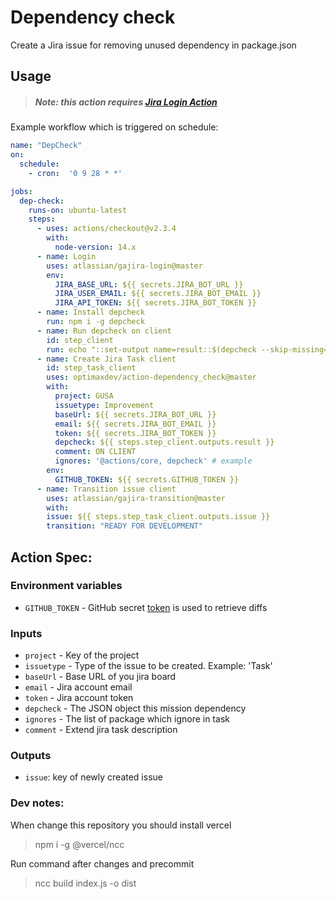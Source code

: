 # Dependency check
Create a Jira issue for removing unused dependency in package.json

## Usage
> ##### Note: this action requires [Jira Login Action](https://github.com/marketplace/actions/jira-login)

Example workflow which is triggered on schedule:
```yaml
name: "DepCheck"
on:
  schedule:
    - cron:  '0 9 28 * *'

jobs:
  dep-check:
    runs-on: ubuntu-latest
    steps:
      - uses: actions/checkout@v2.3.4
        with:
          node-version: 14.x
      - name: Login
        uses: atlassian/gajira-login@master
        env:
          JIRA_BASE_URL: ${{ secrets.JIRA_BOT_URL }}
          JIRA_USER_EMAIL: ${{ secrets.JIRA_BOT_EMAIL }}
          JIRA_API_TOKEN: ${{ secrets.JIRA_BOT_TOKEN }}
      - name: Install depcheck
        run: npm i -g depcheck
      - name: Run depcheck on client
        id: step_client
        run: echo "::set-output name=result::$(depcheck --skip-missing=true | tr '\n' ' ')"
      - name: Create Jira Task client
        id: step_task_client
        uses: optimaxdev/action-dependency_check@master
        with:
          project: GUSA
          issuetype: Improvement
          baseUrl: ${{ secrets.JIRA_BOT_URL }}
          email: ${{ secrets.JIRA_BOT_EMAIL }}
          token: ${{ secrets.JIRA_BOT_TOKEN }}
          depcheck: ${{ steps.step_client.outputs.result }}
          comment: ON CLIENT
          ignores: '@actions/core, depcheck' # example
        env:
          GITHUB_TOKEN: ${{ secrets.GITHUB_TOKEN }}
      - name: Transition issue client
        uses: atlassian/gajira-transition@master
        with:
        issue: ${{ steps.step_task_client.outputs.issue }}
        transition: "READY FOR DEVELOPMENT"
```

## Action Spec:

### Environment variables
- `GITHUB_TOKEN` - GitHub secret [token](https://developer.github.com/actions/creating-workflows/storing-secrets/#github-token-secret) is used to retrieve diffs

### Inputs

- `project` - Key of the project
- `issuetype` - Type of the issue to be created. Example: 'Task'
- `baseUrl` - Base URL of you jira board
- `email` - Jira account email
- `token` - Jira account token
- `depcheck` - The JSON object this mission dependency
- `ignores` - The list of package which ignore in task
- `comment` - Extend jira task description

### Outputs

- `issue`: key of newly created issue

### Dev notes:
When change this repository you should install vercel 
> npm i -g @vercel/ncc

Run command after changes and precommit

> ncc build index.js -o dist